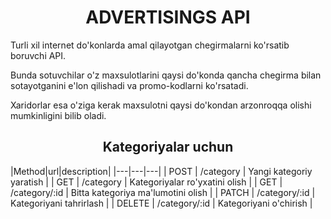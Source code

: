 <h1 style="text-align: center">ADVERTISINGS API</h1>
Turli xil internet do'konlarda amal qilayotgan chegirmalarni ko'rsatib boruvchi API.

Bunda sotuvchilar o'z maxsulotlarini qaysi do'konda qancha chegirma bilan sotayotganini e'lon qilishadi va promo-kodlarni ko'rsatadi.

Xaridorlar esa o'ziga kerak maxsulotni qaysi do'kondan arzonroqqa olishi mumkinligini bilib oladi.

<h2 style="text-align: center">Kategoriyalar uchun</h2>
|Method|url|description|
|---|---|---|
| POST | /category | Yangi kategoriy yaratish |
| GET | /category | Kategoriyalar ro'yxatini olish |
| GET | /category/:id | Bitta kategoriya ma'lumotini olish |
| PATCH | /category/:id | Kategoriyani tahrirlash |
| DELETE | /category/:id | Kategoriyani o'chirish |
